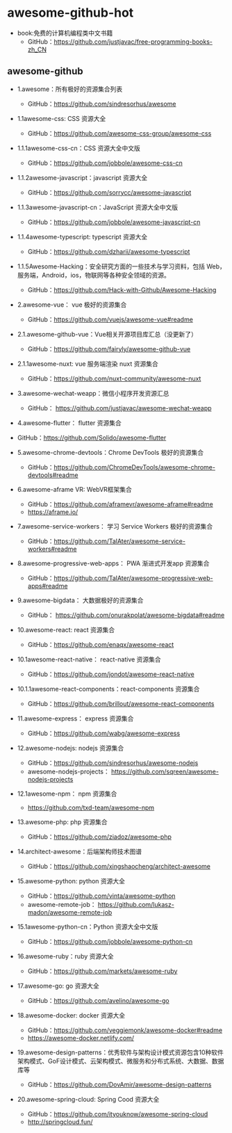 # awesome-github-hot

- book:免费的计算机编程类中文书籍
  - GitHub：https://github.com/justjavac/free-programming-books-zh_CN


## awesome-github

- 1.awesome：所有极好的资源集合列表
  - GitHub：https://github.com/sindresorhus/awesome

- 1.1awesome-css: CSS 资源大全
  - GitHub：https://github.com/awesome-css-group/awesome-css

- 1.1.1awesome-css-cn：CSS 资源大全中文版
  - GitHub：https://github.com/jobbole/awesome-css-cn

- 1.1.2awesome-javascript：javascript 资源大全
  - GitHub：https://github.com/sorrycc/awesome-javascript
- 1.1.3awesome-javascript-cn：JavaScript 资源大全中文版
  - GitHub：https://github.com/jobbole/awesome-javascript-cn

- 1.1.4awesome-typescript: typescript 资源大全
  - GitHub：https://github.com/dzharii/awesome-typescript
  
- 1.1.5Awesome-Hacking：安全研究方面的一些技术与学习资料，包括 Web，服务端，Android，ios，物联网等各种安全领域的资源。
  - GitHub：https://github.com/Hack-with-Github/Awesome-Hacking

- 2.awesome-vue： vue 极好的资源集合
  - GitHub：https://github.com/vuejs/awesome-vue#readme
  
- 2.1.awesome-github-vue：Vue相关开源项目库汇总（没更新了）
  - GitHub：https://github.com/fairyly/awesome-github-vue

- 2.1.1awesome-nuxt: vue 服务端渲染 nuxt 资源集合
  - GitHub：https://github.com/nuxt-community/awesome-nuxt

- 3.awesome-wechat-weapp：微信小程序开发资源汇总
  - GitHub： https://github.com/justjavac/awesome-wechat-weapp

- 4.awesome-flutter： flutter 资源集合
 - GitHub：https://github.com/Solido/awesome-flutter

- 5.awesome-chrome-devtools：Chrome DevTools 极好的资源集合
  - GitHub：https://github.com/ChromeDevTools/awesome-chrome-devtools#readme

- 6.awesome-aframe VR: WebVR框架集合
  - GitHub：https://github.com/aframevr/awesome-aframe#readme
  - https://aframe.io/
  
- 7.awesome-service-workers： 学习 Service Workers 极好的资源集合
  - GitHub：https://github.com/TalAter/awesome-service-workers#readme

- 8.awesome-progressive-web-apps： PWA 渐进式开发app 资源集合
  - GitHub：https://github.com/TalAter/awesome-progressive-web-apps#readme

- 9.awesome-bigdata： 大数据极好的资源集合
  - GitHub： https://github.com/onurakpolat/awesome-bigdata#readme

- 10.awesome-react: react 资源集合
  - GitHub：https://github.com/enaqx/awesome-react

- 10.1awesome-react-native： react-native 资源集合
  - GitHub：https://github.com/jondot/awesome-react-native

- 10.1.1awesome-react-components：react-components 资源集合
  - GitHub：https://github.com/brillout/awesome-react-components

- 11.awesome-express： express 资源集合
  - GitHub：https://github.com/wabg/awesome-express

- 12.awesome-nodejs: nodejs 资源集合
  - GitHub：https://github.com/sindresorhus/awesome-nodejs
  - awesome-nodejs-projects： https://github.com/sqreen/awesome-nodejs-projects

- 12.1awesome-npm： npm 资源集合
  - https://github.com/txd-team/awesome-npm

- 13.awesome-php: php 资源集合
  - GitHub：https://github.com/ziadoz/awesome-php

- 14.architect-awesome：后端架构师技术图谱
  - GitHub：https://github.com/xingshaocheng/architect-awesome

- 15.awesome-python: python 资源大全
  - GitHub：https://github.com/vinta/awesome-python
  - awesome-remote-job： https://github.com/lukasz-madon/awesome-remote-job

- 15.1awesome-python-cn：Python 资源大全中文版
  - GitHub：https://github.com/jobbole/awesome-python-cn


- 16.awesome-ruby：ruby 资源大全
  - GitHub：https://github.com/markets/awesome-ruby


- 17.awesome-go: go 资源大全
  - GitHub：https://github.com/avelino/awesome-go

- 18.awesome-docker: docker 资源大全
  - GitHub：https://github.com/veggiemonk/awesome-docker#readme
  - https://awesome-docker.netlify.com/

- 19.awesome-design-patterns：优秀软件与架构设计模式资源包含10种软件架构模式、GoF设计模式、云架构模式、微服务和分布式系统、大数据、数据库等
  - GitHub：https://github.com/DovAmir/awesome-design-patterns


- 20.awesome-spring-cloud: Spring Cood 资源大全 
  - GitHub：https://github.com/ityouknow/awesome-spring-cloud
  - http://springcloud.fun/































